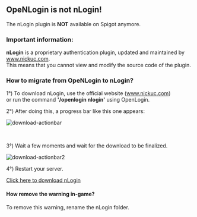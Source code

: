 ## OpeNLogin is not nLogin!

The nLogin plugin is **NOT** available on Spigot anymore. <br>

### Important information:
**nLogin** is a proprietary authentication plugin, updated and maintained by www.nickuc.com. <br>
This means that you cannot view and modify the source code of the plugin.
<br>

### How to migrate from OpeNLogin to nLogin?

1°) To download nLogin, use the official website (www.nickuc.com) <br>
or run the command **'/openlogin nlogin'** using OpenLogin. <br>

2°) After doing this, a progress bar like this one appears:

![download-actionbar](https://i.imgur.com/OqetJPW.png)

<br>

3°) Wait a few moments and wait for the download to be finalized.

![download-actionbar2](https://i.imgur.com/1MlWqSj.png)

4°) Restart your server.

<a href="https://nickuc.com/repo/find?name=nLogin">Click here to download nLogin</a>

#### How remove the warning in-game?
To remove this warning, rename the nLogin folder.